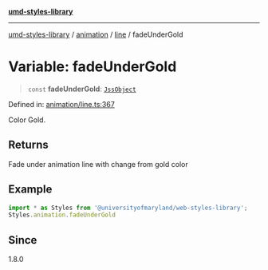[**umd-styles-library**](../../../../README.md)

***

[umd-styles-library](../../../../modules.md) / [animation](../../../README.md) / [line](../README.md) / fadeUnderGold

# Variable: fadeUnderGold

> `const` **fadeUnderGold**: [`JssObject`](../../../../utilities/namespaces/transform/type-aliases/JssObject.md)

Defined in: [animation/line.ts:367](https://github.com/UMD-Digital/design-system/blob/ada30a44686a89a90941bbd44a6f156101fc9b44/packages/styles/source/animation/line.ts#L367)

Color Gold.

## Returns

Fade under animation line with change from gold color

## Example

```typescript
import * as Styles from '@universityofmaryland/web-styles-library';
Styles.animation.fadeUnderGold
```

## Since

1.8.0
